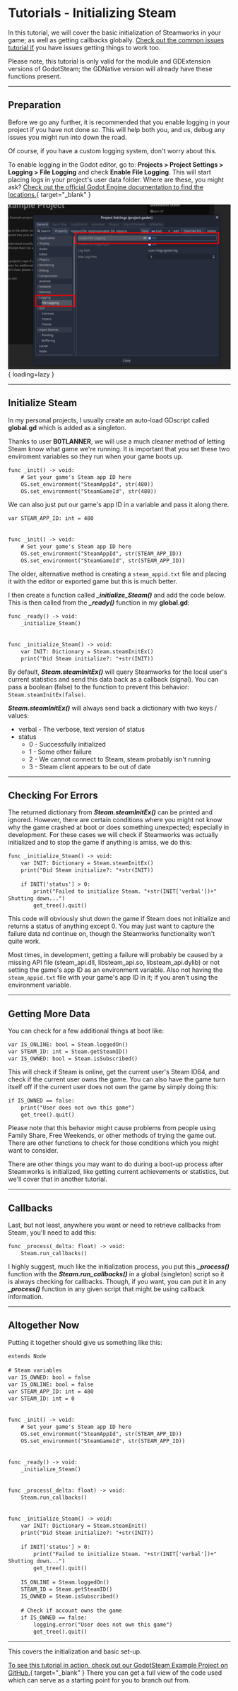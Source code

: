 # Tutorials - Initializing Steam

In this tutorial, we will cover the basic initialization of Steamworks in your game; as well as getting callbacks globally. [Check out the common issues tutorial if](common_issues.md) you have issues getting things to work too.

Please note, this tutorial is only valid for the module and GDExtension versions of GodotSteam; the GDNative version will already have these functions present.

---

## Preparation

Before we go any further, it is recommended that you enable logging in your project if you have not done so. This will help both you, and us, debug any issues you might run into down the road.

Of course, if you have a custom logging system, don't worry about this.

To enable logging in the Godot editor, go to: **Projects > Project Settings > Logging > File Logging** and check **Enable File Logging**. This will start placing logs in your project's user data folder. Where are these, you might ask?  [Check out the official Godot Engine documentation to find the locations.](https://docs.godotengine.org/en/stable/tutorials/io/data_paths.html?highlight=user%20data){ target="_blank" }

![Enable Logging](../assets/images/tutorial-initializing-logging.png){ loading=lazy }

---

## Initialize Steam

In my personal projects, I usually create an auto-load GDscript called **global.gd** which is added as a singleton.

Thanks to user **B0TLANNER**, we will use a much cleaner method of letting Steam know what game we're running.  It is important that you set these two enviroment variables so they run when your game boots up.

````
func _init() -> void:
	# Set your game's Steam app ID here
	OS.set_environment("SteamAppId", str(480))
	OS.set_environment("SteamGameId", str(480))
````

We can also just put our game's app ID in a variable and pass it along there.

````
var STEAM_APP_ID: int = 480


func _init() -> void:
	# Set your game's Steam app ID here
	OS.set_environment("SteamAppId", str(STEAM_APP_ID))
	OS.set_environment("SteamGameId", str(STEAM_APP_ID))
````

The older, alternative method is creating a `steam_appid.txt` file and placing it with the editor or exported game but this is much better.

I then create a function called ***_initialize_Steam()*** and add the code below. This is then called from the ***_ready()*** function in my **global.gd**:

````
func _ready() -> void:
	_initialize_Steam()


func _initialize_Steam() -> void:
	var INIT: Dictionary = Steam.steamInitEx()
	print("Did Steam initialize?: "+str(INIT))
````

By default, ***Steam.steamInitEx()*** will query Steamworks for the local user's current statistics and send this data back as a callback (signal). You can pass a boolean (false) to the function to prevent this behavior: `Steam.steamInitEx(false)`.

***Steam.steamInitEx()*** will always send back a dictionary with two keys / values:

- verbal - The verbose, text version of status
- status
	- 0 - Successfully initialized
    - 1 - Some other failure
	- 2 - We cannot connect to Steam, steam probably isn't running
	- 3 - Steam client appears to be out of date
---

## Checking For Errors

The returned dictionary from ***Steam.steamInitEx()*** can be printed and ignored. However, there are certain conditions where you might not know why the game crashed at boot or does something unexpected; especially in development. For these cases we will check if Steamworks was actually initialized and to stop the game if anything is amiss, we do this:

````
func _initialize_Steam() -> void:
	var INIT: Dictionary = Steam.steamInitEx()
	print("Did Steam initialize?: "+str(INIT))

	if INIT['status'] > 0:
		print("Failed to initialize Steam. "+str(INIT['verbal'])+" Shutting down...")
		get_tree().quit()
````

This code will obviously shut down the game if Steam does not initialize and returns a status of anything except 0.  You may just want to capture the failure data nd continue on, though the Steamworks functionality won't quite work.

Most times, in development, getting a failure will probably be caused by a missing API file (steam_api.dll, libsteam_api.so, libsteam_api.dylib) or not setting the game's app ID as an environment variable.  Also not having the `steam_appid.txt` file with your game's app ID in it; if you aren't using the environment variable.

---

## Getting More Data

You can check for a few additional things at boot like:

````
var IS_ONLINE: bool = Steam.loggedOn()
var STEAM_ID: int = Steam.getSteamID()
var IS_OWNED: bool = Steam.isSubscribed()
````

This will check if Steam is online, get the current user's Steam ID64, and check if the current user owns the game. You can also have the game turn itself off if the current user does not own the game by simply doing this:

````
if IS_OWNED == false:
	print("User does not own this game")
	get_tree().quit()
````

Please note that this behavior might cause problems from people using Family Share, Free Weekends, or other methods of trying the game out. There are other functions to check for those conditions which you might want to consider.

There are other things you may want to do during a boot-up process after Steamworks is initialized, like getting current achievements or statistics, but we'll cover that in another tutorial.

---

## Callbacks

Last, but not least, anywhere you want or need to retrieve callbacks from Steam, you'll need to add this:

````
func _process(_delta: float) -> void:
	Steam.run_callbacks()
````

I highly suggest, much like the initialization process, you put this ***_process()*** function with the ***Steam.run_callbacks()*** in a global (singleton) script so it is always checking for callbacks. Though, if you want, you can put it in any ***_process()*** function in any given script that might be using callback information.

---

## Altogether Now

Putting it together should give us something like this:

````
extends Node

# Steam variables
var IS_OWNED: bool = false
var IS_ONLINE: bool = false
var STEAM_APP_ID: int = 480
var STEAM_ID: int = 0


func _init() -> void:
	# Set your game's Steam app ID here
	OS.set_environment("SteamAppId", str(STEAM_APP_ID))
	OS.set_environment("SteamGameId", str(STEAM_APP_ID))


func _ready() -> void:
	_initialize_Steam()


func _process(_delta: float) -> void:
	Steam.run_callbacks()


func _initialize_Steam() -> void:
	var INIT: Dictionary = Steam.steamInit()
	print("Did Steam initialize?: "+str(INIT))

	if INIT['status'] > 0:
		print("Failed to initialize Steam. "+str(INIT['verbal'])+" Shutting down...")
		get_tree().quit()

	IS_ONLINE = Steam.loggedOn()
	STEAM_ID = Steam.getSteamID()
	IS_OWNED = Steam.isSubscribed()

	# Check if account owns the game
	if IS_OWNED == false:
		logging.error("User does not own this game")
		get_tree().quit()
````

---

This covers the initialization and basic set-up.

[To see this tutorial in action, check out our GodotSteam Example Project on GitHub.](https://github.com/CoaguCo-Industries/GodotSteam-Example-Project){ target="_blank" } There you can get a full view of the code used which can serve as a starting point for you to branch out from.
